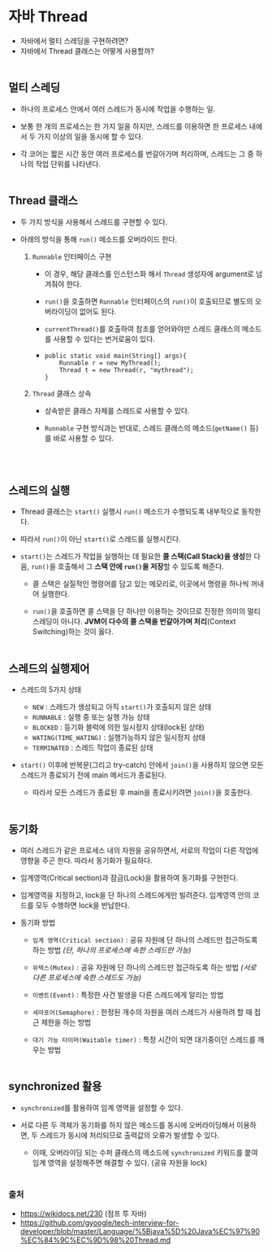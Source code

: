 # 자바 Thread
- 자바에서 멀티 스레딩을 구현하려면?
- 자바에서 Thread 클래스는 어떻게 사용할까?
<br></br>

## 멀티 스레딩
- 하나의 프로세스 안에서 여러 스레드가 동시에 작업을 수행하는 일.

- 보통 한 개의 프로세스는 한 가지 일을 하지만, 스레드를 이용하면 한 프로세스 내에서 두 가지 이상의 일을 동시에 할 수 있다.

- 각 코어는 짧은 시간 동안 여러 프로세스를 번갈아가며 처리하며, 스레드는 그 중 하나의 작업 단위를 나타낸다.
<br></br>

## Thread 클래스
- 두 가지 방식을 사용해서 스레드를 구현할 수 있다.

- 아래의 방식을 통해 `run()` 메소드를 오버라이드 한다.

    1. `Runnable` 인터페이스 구현
        - 이 경우, 해당 클래스를 인스턴스화 해서 `Thread` 생성자에 argument로 넘겨줘야 한다.

        - `run()`을 호출하면 `Runnable` 인터페이스의 `run()`이 호출되므로 별도의 오버라이딩이 없어도 된다.

        - `currentThread()`를 호출하여 참조를 얻어와야만 스레드 클래스의 메소드를 사용할 수 있다는 번거로움이 있다.

        -   ```
            public static void main(String[] args){
                Runnable r = new MyThread();
                Thread t = new Thread(r, "mythread");
            }
            ```

    2. `Thread` 클래스 상속
        - 상속받은 클래스 자체를 스레드로 사용할 수 있다.

        - `Runnable` 구현 방식과는 반대로, 스레드 클래스의 메소드(`getName()` 등)를 바로 사용할 수 있다.

<br></br>

## 스레드의 실행
- Thread 클래스는 `start()` 실행시 `run()` 메소드가 수행되도록 내부적으로 동작한다.

- 따라서 `run()`이 아닌 `start()`로 스레드를 실행시킨다.

- `start()`는 스레드가 작업을 실행하는 데 필요한 **콜 스택(Call Stack)을 생성**한 다음, `run()`을 호출해서 그 **스택 안에 `run()`을 저장**할 수 있도록 해준다.
    - 콜 스택은 실질적인 명령어를 담고 있는 메모리로, 이곳에서 명령을 하나씩 꺼내어 실행한다.

    - `run()`을 호출하면 콜 스택을 단 하나만 이용하는 것이므로 진정한 의미의 멀티 스레딩이 아니다. **JVM이 다수의 콜 스택을 번갈아가며 처리**(Context Switching)하는 것이 옳다.
<br></br>

## 스레드의 실행제어
- 스레드의 5가지 상태
    - `NEW` : 스레드가 생성되고 아직 `start()`가 호출되지 않은 상태
    - `RUNNABLE` : 실행 중 또는 실행 가능 상태
    - `BLOCKED` : 등기화 블럭에 의한 일시정지 상태(lock된 상태)
    - `WATING(TIME_WATING)` : 실행가능하지 않은 일시정지 상태
    - `TERMINATED` : 스레드 작업이 종료된 상태

- `start()` 이후에 반복문(그리고 try-catch) 안에서 `join()`을 사용하지 않으면 모든 스레드가 종료되기 전에 main 메서드가 종료된다. 

    - 따라서 모든 스레드가 종료된 후 main을 종료시키려면 `join()`을 호출한다.
<br></br>

## 동기화
- 여러 스레드가 같은 프로세스 내의 자원을 공유하면서, 서로의 작업이 다른 작업에 영향을 주곤 한다. 따라서 동기화가 필요하다.

- 임계영역(Critical section)과 잠금(Lock)을 활용하여 동기화를 구현한다.

- 임계영역을 지정하고, lock을 단 하나의 스레드에게만 빌려준다. 임계영역 안의 코드를 모두 수행하면 lock을 반납한다.

- 동기화 방법
    - `임계 영역(Critical section)` : 공유 자원에 단 하나의 스레드만 접근하도록 하는 방법 *(단, 하나의 프로세스에 속한 스레드만 가능)*

    - `뮤텍스(Mutex)` : 공유 자원에 단 하나의 스레드만 접근하도록 하는 방법 *(서로 다른 프로세스에 속한 스레드도 가능)*

    - `이벤트(Event)` : 특정한 사건 발생을 다른 스레드에게 알리는 방법

    - `세마포어(Semaphore)` : 한정된 개수의 자원을 여러 스레드가 사용하려 할 때 접근 제한을 하는 방법

    - `대기 가능 타이머(Waitable timer)` : 특정 시간이 되면 대기중이던 스레드를 깨우는 방법
<br></br>

## synchronized 활용
- `synchronized`를 활용하여 임계 영역을 설정할 수 있다.

- 서로 다른 두 객체가 동기화를 하지 않은 메소드를 동시에 오버라이딩해서 이용하면, 두 스레드가 동시에 처리되므로 출력값의 오류가 발생할 수 있다.
    - 이때, 오버라이딩 되는 수퍼 클래스의 메소드에 `synchronized` 키워드를 붙여 임계 영역을 설정해주면 해결할 수 있다. (공유 자원을 lock) 
<br></br>

### 출처
- https://wikidocs.net/230 (점프 투 자바)
- https://github.com/gyoogle/tech-interview-for-developer/blob/master/Language/%5Bjava%5D%20Java%EC%97%90%EC%84%9C%EC%9D%98%20Thread.md